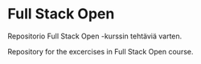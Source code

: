 # Full Stack Open

Repositorio Full Stack Open -kurssin tehtäviä varten.

Repository for the excercises in Full Stack Open course.
